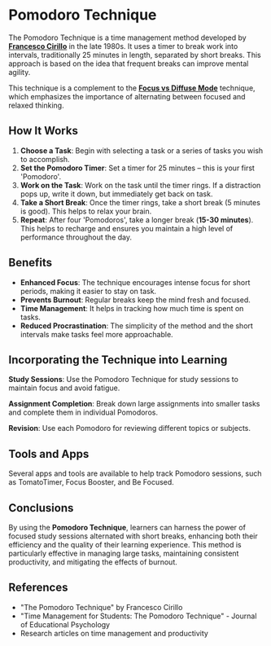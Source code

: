 # Pomodoro Technique

The Pomodoro Technique is a time management method developed by [**Francesco Cirillo**](https://en.wikipedia.org/wiki/Pomodoro_Technique) in the late 1980s. It uses a timer to break work into intervals, traditionally 25 minutes in length, separated by short breaks. This approach is based on the idea that frequent breaks can improve mental agility.

This technique is a complement to the [**Focus vs Diffuse Mode**](/effective-learning-strategies-and-techniques/focus-vs-diffuse-mode) technique, which emphasizes the importance of alternating between focused and relaxed thinking.

## How It Works

1. **Choose a Task**: Begin with selecting a task or a series of tasks you wish to accomplish.
2. **Set the Pomodoro Timer**: Set a timer for 25 minutes – this is your first 'Pomodoro'.
3. **Work on the Task**: Work on the task until the timer rings. If a distraction pops up, write it down, but immediately get back on task.
4. **Take a Short Break**: Once the timer rings, take a short break (5 minutes is good). This helps to relax your brain.
5. **Repeat**: After four 'Pomodoros', take a longer break (**15-30 minutes**). This helps to recharge and ensures you maintain a high level of performance throughout the day.

## Benefits

- **Enhanced Focus**: The technique encourages intense focus for short periods, making it easier to stay on task.
- **Prevents Burnout**: Regular breaks keep the mind fresh and focused.
- **Time Management**: It helps in tracking how much time is spent on tasks.
- **Reduced Procrastination**: The simplicity of the method and the short intervals make tasks feel more approachable.

## Incorporating the Technique into Learning

**Study Sessions**: Use the Pomodoro Technique for study sessions to maintain focus and avoid fatigue.

**Assignment Completion**: Break down large assignments into smaller tasks and complete them in individual Pomodoros.

**Revision**: Use each Pomodoro for reviewing different topics or subjects.

## Tools and Apps

Several apps and tools are available to help track Pomodoro sessions, such as TomatoTimer, Focus Booster, and Be Focused.

## Conclusions

By using the **Pomodoro Technique**, learners can harness the power of focused study sessions alternated with short breaks, enhancing both their efficiency and the quality of their learning experience. This method is particularly effective in managing large tasks, maintaining consistent productivity, and mitigating the effects of burnout.

## References

- "The Pomodoro Technique" by Francesco Cirillo
- "Time Management for Students: The Pomodoro Technique" - Journal of Educational Psychology
- Research articles on time management and productivity
